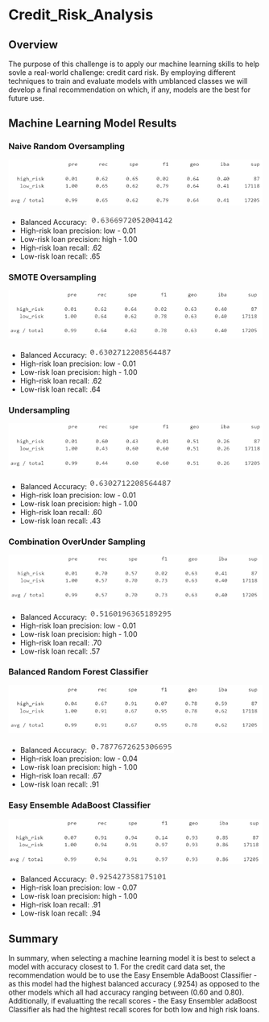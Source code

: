 # Credit_Risk_Analysis

## Overview
The purpose of this challenge is to apply our machine learning skills to help sovle a real-world challenge: credit card risk.  By employing different techniques to train and evaluate models with umblanced classes we will develop a final recommendation on which, if any, models are the best for future use.

## Machine Learning Model Results

### Naive Random Oversampling

![](Images/Naive_Random_Oversampling_Imbalanced_Classifcation_Report.png)

- Balanced Accuracy: ![](Images/Naive_Random_Oversampling_Balanced_Accuracy_Score.png)
- High-risk loan precision: low - 0.01
- Low-risk loan precision: high - 1.00
- High-risk loan recall: .62
- Low-risk loan recall: .65

### SMOTE Oversampling

![](Images/SMOTE_Oversampling_Imbalanced_Classifcation_Report.png)

- Balanced Accuracy: ![](Images/SMOTE_Oversampling_Balanced_Accuracy_Score.png)
- High-risk loan precision: low - 0.01
- Low-risk loan precision: high - 1.00
- High-risk loan recall: .62
- Low-risk loan recall: .64

### Undersampling

![](Images/Cluster_Centroids_Undersampling_Imbalanced_Classifcation_Report.png)

- Balanced Accuracy: ![](Images/Cluster_Centroids_Undersampling_Balanced_Accuracy_Score.png)
- High-risk loan precision: low - 0.01
- Low-risk loan precision: high - 1.00
- High-risk loan recall: .60
- Low-risk loan recall: .43

### Combination OverUnder Sampling

![](Images/SMOTE_Combination_OverUnder_Sampling_Imbalanced_Classifcation_Report.png)

- Balanced Accuracy: ![](Images/SMOTE_Combination_OverUnder_Sampling_Balanced_Accuracy_Score.png)
- High-risk loan precision: low - 0.01
- Low-risk loan precision: high - 1.00
- High-risk loan recall: .70
- Low-risk loan recall: .57

### Balanced Random Forest Classifier

![](Images/Balanced_Random_Forest_Classifier_Imbalanced_Classification_Report.png)

- Balanced Accuracy: ![](Images/Balanced_Random_Forest_Classifier_Balanced_Accuracy_Score.png)
- High-risk loan precision: low - 0.04
- Low-risk loan precision: high - 1.00
- High-risk loan recall: .67
- Low-risk loan recall: .91

### Easy Ensemble AdaBoost Classifier

![](Images/Easy_Ensamble_AdaBoost_Classifier_Imbalanced_Classification_Report.png)

- Balanced Accuracy: ![](Images/Easy_Ensamble_AdaBoost_Classifier_Balanced_Accuracy_Score.png)
- High-risk loan precision: low - 0.07
- Low-risk loan precision: high - 1.00
- High-risk loan recall: .91
- Low-risk loan recall: .94

## Summary
In summary, when selecting a machine learning model it is best to select a model with accuracy closest to 1. For the credit card data set, the recommendation would be to use the Easy Ensemble AdaBoost Classifier - as this model had the highest balanced accuracy (.9254) as opposed to the other models which all had accuracy ranging between (0.60 and 0.80).  Additionally, if evaluatting the recall scores - the Easy Ensembler adaBoost Classifier als had the hightest recall scores for both low and high risk loans.

